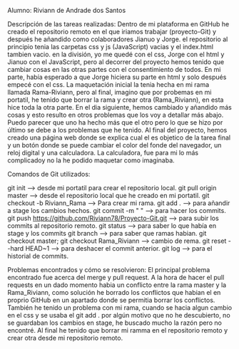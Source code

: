 Alumno: Riviann de Andrade dos Santos

Descripción de las tareas realizadas: 
  Dentro de mi plataforma en GitHub he creado el repositorio remoto en el que iriamos trabajar (proyecto-Git) y después he añandido como colaboradores Jianuo y Jorge. el repositorio al principio tenia las carpetas css y js (JavaScript) vacias y el index.html tambien vacio. en la división, yo me quedé con el css, Jorge con el html y Jianuo con el JavaScript, pero al decorrer del proyecto hemos tenido que cambiar cosas en las otras partes con el consentimiento de todos. En mi parte, había esperado a que Jorge hiciera su parte en html y solo después empecé con el css. La maquetación inicial la tenia hecha en mi rama llamada Rama-Riviann, pero al final, imagino que por probemas en mi portatil, he tenido que borrar la rama y crear otra (Rama_Riviann), en esta hice toda la otra parte. En el dia siguiente, hemos cambiado y añandido más cosas y esto resulto en otros problemas que los voy a detallar más abajo. Puedo parecer que uno ha hecho más que el otro pero lo que se hizo por último se debe a los problemas que he tenido. Al final del proyecto, hemos creado una página web donde se explica cual el es objetico de la tarea final y un botón donde se puede cambiar el color del fonde del navegador, un reloj digital y una calculadora. La calculadora, fue para mi lo más complicadoy no la he podido maquetar como imaginaba.

Comandos de Git utilizados:

git init --> desde mi portatil para crear el repositorio local.
git pull origin master --> desde el repositorio local que he creado en mi portatil.
git checkout -b Riviann_Rama --> Para crear mi rama.
git add . --> para añandir a stage los cambios hechos.
git commit -m " " --> para hacer los commits.
git push https://github.com/Riviann78/Proyecto-Git.git --> para subir los commits al repositorio remoto.
git status --> para saber lo que había en stage y los commits
git branch --> para saber que ramas habian.
git checkout master; git checkout Rama_Riviann --> cambio de rema.
git reset --hard HEAD~1 --> para deshacer el commit anterior.
git log --> para el historial de commits.

Problemas encontrados y cómo se resolvieron: 
  El principal problema encontrado fue acerca del merge y pull request. A la hora de hacer el pull requests en un dado momento habia un conflicto entre la rama master y la Rama_Riviann, como solución he borrado los conflictos que habian el en proprio GitHub en un apartado donde se permitia borrar los conflictos. También he tenido un problema con mi rama, cuando se hacia algun cambio en el css y se usaba el git add . por algún motivo que no he descubierto, no se guardaban los cambios en stage, he buscado mucho la razón pero no encontré. Al final he tenido que borrar mi ramma en el repositorio remoto y crear otra desde mi repositorio remoto.
